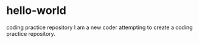 # hello-world
coding practice repository
I am a new coder attempting to create a coding practice repository. 
